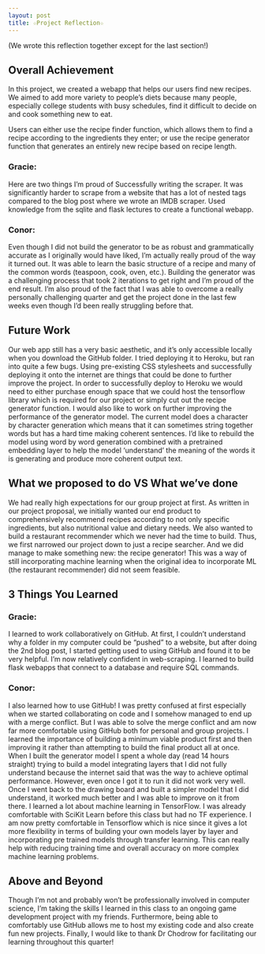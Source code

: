 ```yaml
---
layout: post
title: ☆Project Reflection☆
---
```


(We wrote this reflection together except for the last section!)

## Overall Achievement
In this project, we created a webapp that helps our users find new recipes. We aimed to add more variety to people’s diets because many people, especially college students with busy schedules, find it difficult to decide on and cook something new to eat. 

Users can either use the recipe finder function, which allows them to find a recipe according to the ingredients they enter; or use the recipe generator function that generates an entirely new recipe based on recipe length.

### Gracie:
Here are two things I’m proud of
Successfully writing the scraper. It was significantly harder to scrape from a website that has a lot of nested tags compared to the blog post where we wrote an IMDB scraper. 
Used knowledge from the sqlite and flask lectures to create a functional webapp. 
### Conor:
Even though I did not build the generator to be as robust and grammatically accurate as I originally would have liked, I’m actually really proud of the way it turned out. It was able to learn the basic structure of a recipe and many of the common words (teaspoon, cook, oven, etc.). Building the generator was a challenging process that took 2 iterations to get right and I’m proud of the end result.
I’m also proud of the fact that I was able to overcome a really personally challenging quarter and get the project done in the last few weeks even though I’d been really struggling before that. 

## Future Work
Our web app still has a very basic aesthetic, and it’s only accessible locally when you download the GitHub folder. I tried deploying it to Heroku, but ran into quite a few bugs. Using pre-existing CSS stylesheets and successfully deploying it onto the internet are things that could be done to further improve the project. 
In order to successfully deploy to Heroku we would need to either purchase enough space that we could host the tensorflow library which is required for our project or simply cut out the recipe generator function. 
I would also like to work on further improving the performance of the generator model. The current model does a character by character generation which means that it can sometimes string together words but has a hard time making coherent sentences. I’d like to rebuild the model using word by word generation combined with a pretrained embedding layer to help the model ‘understand’ the meaning of the words it is generating and produce more coherent output text. 

## What we proposed to do VS What we’ve done
We had really high expectations for our group project at first. As written in our project proposal, we initially wanted our end product to comprehensively recommend recipes according to not only specific ingredients, but also nutritional value and dietary needs. We also wanted to build a restaurant recommender which we never had the time to build. Thus, we first narrowed our project down to just a recipe searcher. And we did manage to make something new: the recipe generator! This was a way of still incorporating machine learning when the original idea to incorporate ML (the restaurant recommender) did not seem feasible. 

## 3 Things You Learned

### Gracie:
I learned to work collaboratively on GitHub. At first, I couldn’t understand why a folder in my computer could be “pushed” to a website, but after doing the 2nd blog post, I started getting used to using GitHub and found it to be very helpful. 
I’m now relatively confident in web-scraping.
I learned to build flask webapps that connect to a database and require SQL commands.

### Conor:
I also learned how to use GitHub! I was pretty confused at first especially when we started collaborating on code and I somehow managed to end up with a merge conflict. But I was able to solve the merge conflict and am now far more comfortable using GitHub both for personal and group projects. 
I learned the importance of building a minimum viable product first and then improving it rather than attempting to build the final product all at once. When I built the generator model I spent a whole day (read 14 hours straight) trying to build a model integrating layers that I did not fully understand because the internet said that was the way to achieve optimal performance. However, even once I got it to run it did not work very well.  Once I went back to the drawing board and built a simpler model that I did understand, it worked much better and I was able to improve on it from there. 
I learned a lot about machine learning in TensorFlow. I was already comfortable with SciKit Learn before this class but had no TF experience. I am now pretty comfortable in Tensorflow which is nice since it gives a lot more flexibility in terms of building your own models layer by layer and incorporating pre trained models through transfer learning. This can really help with reducing training time and overall accuracy on more complex machine learning problems. 

## Above and Beyond

Though I’m not and probably won’t be professionally involved in computer science, I’m taking the skills I learned in this class to an ongoing game development project with my friends. Furthermore, being able to comfortably use GitHub allows me to host my existing code and also create fun new projects. Finally, I would like to thank Dr Chodrow for facilitating our learning throughout this quarter! 
